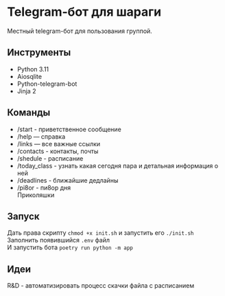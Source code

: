 # Telegram-бот для шараги
Местный telegram-бот для пользования группой.

## Инструменты
- Python 3.11
- Aiosqlite
- Python-telegram-bot
- Jinja 2

## Команды
- /start - приветственное сообщение
- /help — справка
- /links — все важные ссылки
- /contacts - контакты, почты
- /shedule - расписание
- /today_class - узнать какая сегодня пара и детальная информация о ней
- /deadlines - ближайшие дедлайны
- /pi8or - пи8ор дня <br>
Приколяшки

## Запуск
Дать права скрипту `chmod +x init.sh` и запустить его `./init.sh` <br>
Заполнить появившийся `.env` файл <br>
И запустить бота `poetry run python -m app` <br>

## Идеи
R&D - автоматизировать процесс скачки файла с расписанием <br>
